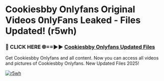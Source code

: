 # Cookiesbby Onlyfans Original Videos 0nlyFans Leaked - Files Updated! (r5wh)

<h3>🔴 CLICK HERE 🌐==►► <a href="https://tinyurl.com/ehrbuxhb" rel="nofollow">Cookiesbby Onlyfans Updated Files</a></h3>

Get Cookiesbby Onlyfans and all content. Now you can access all videos and pictures of Cookiesbby Onlyfans. New Updated Files 2025!

[![r5wh](https://i.imgur.com/lVYEuWS.gif)](https://tinyurl.com/ehrbuxhb)
